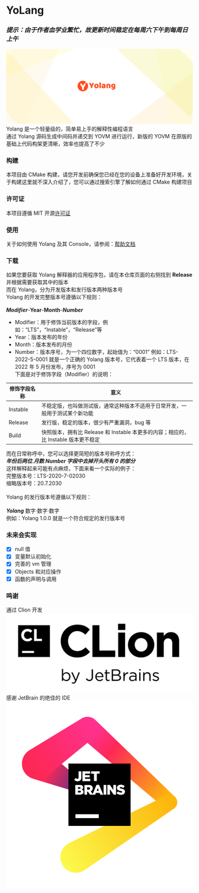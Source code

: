 # YoLang
### *提示：由于作者血学业繁忙，故更新时间稳定在每周六下午到每周日上午*

![yopic.png](yopic.png)
Yolang 是一个轻量级的，简单易上手的解释性编程语言 <br>
通过 Yolang 源码生成中间码并递交到 YOVM 进行运行，新版的 YOVM 在原版的基础上代码构架更清晰，效率也提高了不少

### 构建

本项目由 CMake 构建，请您开发前确保您已经在您的设备上准备好开发环境，关于构建这里就不深入介绍了，您可以通过搜索引擎了解如何通过 CMake 构建项目

### 许可证

本项目遵循 MIT 开源[许可证](LICENSE)

### 使用

关于如何使用 Yolang 及其 Console，请参阅：[帮助文档](docs/usehelp.md)

### 下载

如果您要获取 Yolang 解释器的应用程序包，请在本仓库页面的右侧找到 **Release**并根据需要获取其中的版本 <br>
而在 Yolang，分为开发版本和发行版本两种版本号 <br>
Yolang 的开发完整版本号遵循以下规则： <br>
<br>
**_Modifier_**-**Year**-**Month**-**_Number_**

-   Modifier：用于修饰当前版本的字段，例如：“LTS”，“Instable”，“Release”等
-   Year：版本发布的年份
-   Month：版本发布的月份
-   Number：版本序号，为一个四位数字，起始值为：“0001”
    例如：LTS-2022-5-0001 就是一个正确的 Yolang 版本号，它代表着一个 LTS 版本，在 2022 年 5 月份发布，序号为 0001 <br>
    下面是对于修饰字段（Modifier）的说明：

| 修饰字段名称 | 意义                                                                                |
| ------------ | ----------------------------------------------------------------------------------- |
| Instable     | 不稳定版，也叫做测试版，通常这种版本不适用于日常开发，一般用于测试某个新功能        |
| Release      | 发行版，稳定的版本，很少有严重漏洞，bug 等                                          |
| Build        | 快照版本，拥有比 Release 和 Instable 本更多的内容；相应的，比 Instable 版本更不稳定 |

而在日常称呼中，您可以选择更简短的版本号称呼方式： <br>
**_年份后两位_**.**_月数_**.**_Number 字段中去掉开头所有 0 的部分_** <br>
这样解释起来可能有点麻烦，下面来看一个实际的例子： <br>
完整版本号：LTS-2020-7-02030 <br>
缩略版本号：20.7.2030 <br>
<br>
Yolang 的发行版本号遵循以下规则： <br>
<br>
**_Yolang_** 数字·数字·数字 <br>
例如：Yolang 1.0.0 就是一个符合规定的发行版本号 <br>

### 未来会实现

-   [x] null 值
-   [x] 变量默认初始化
-   [x] 完善的 vm 管理
-   [x] Objects 和对应操作
-   [x] 函数的声明与调用

### 鸣谢

通过 Clion 开发 ![clion.png](clion.png) <br>
感谢 JetBrain 的绝佳的 IDE ![jb.png](jb.png)
